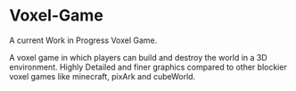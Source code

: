 # Voxel-Game
A current Work in Progress Voxel Game. 

A voxel game in which players can build and destroy the world in a 3D environment. Highly Detailed and finer graphics compared to other blockier voxel games like minecraft, pixArk and cubeWorld. 
